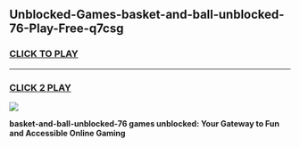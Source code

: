 
## Unblocked-Games-basket-and-ball-unblocked-76-Play-Free-q7csg
<h3>
<a href="https://premium76.site?title=basket-and-ball-unblocked-76&ref=12A">CLICK TO PLAY</a></h3>
<hr>

<h3>
<a href="https://premium76.site?title=basket-and-ball-unblocked-76&ref=12A">CLICK 2 PLAY</a>
  
</h3>

<a href="https://premium76.site?title=basket-and-ball-unblocked-76&ref=12A"><img src="https://clearcache.store/games.png"></a>


**basket-and-ball-unblocked-76 games unblocked: Your Gateway to Fun and Accessible Online Gaming**
